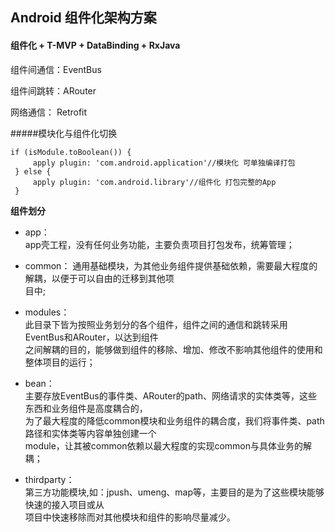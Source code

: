 ## Android 组件化架构方案
#### 组件化 + T-MVP + DataBinding + RxJava

组件间通信：EventBus  

组件间跳转：ARouter  

网络通信：  Retrofit  

#####模块化与组件化切换  
````
if (isModule.toBoolean()) {
     apply plugin: 'com.android.application'//模块化 可单独编译打包
 } else {
     apply plugin: 'com.android.library'//组件化 打包完整的App
 }
 ````  
 
 **组件划分**    
 - app：  
 app壳工程，没有任何业务功能，主要负责项目打包发布，统筹管理；
 
 - common：
 通用基础模块，为其他业务组件提供基础依赖，需要最大程度的解耦，以便于可以自由的迁移到其他项  
 目中;
 
 - modules：  
 此目录下皆为按照业务划分的各个组件，组件之间的通信和跳转采用EventBus和ARouter，以达到组件  
 之间解耦的目的，能够做到组件的移除、增加、修改不影响其他组件的使用和整体项目的运行；
 
 - bean：  
 主要存放EventBus的事件类、ARouter的path、网络请求的实体类等，这些东西和业务组件是高度耦合的，  
 为了最大程度的降低common模块和业务组件的耦合度，我们将事件类、path路径和实体类等内容单独创建一个  
 module，让其被common依赖以最大程度的实现common与具体业务的解耦；  
 
 - thirdparty：  
 第三方功能模块,如：jpush、umeng、map等，主要目的是为了这些模块能够快速的接入项目或从  
 项目中快速移除而对其他模块和组件的影响尽量减少。
  
